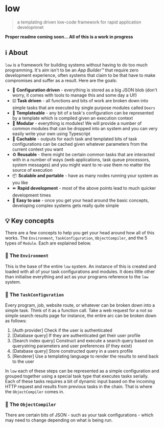 # low
> a templating driven low-code framework for rapid application developmnet

**Proper readme coming soon... All of this is a work in progress**

## :information_source: About
`low` is a framework for building systems without having to do too much programming. It's aim isn't to be an _App Builder&trade;_ that require zero development experience, often systems that claim to be that have to make compromises and suffer as a result. Here are the goals:

* :wrench: **Configuration driven** - everything is stored as a big JSON blob (don't worry, it comes with tools to manage this and some day a UI!)
* :ballot_box_with_check: **Task driven** - all functions and bits of work are broken down into simple tasks that are executed by single purpose modules called `Doers`
* :triangular_ruler: **Templateable** - any bit of a task's configuration can be represented by a template which is compiled given an execution context
* :symbols: **Modular** - everything is modules! We will provide a number of common modules that can be dropped into an system and you can very easily write your own using Typescript
* :repeat: **Cachable** - outputs for each task and templated bits of task configurations can be cached given whatever parameters from the current context you want
* :recycle: **Reusable** - there might be certain common tasks that are interacted with in a number of ways (web applications, task queue processors, system messages) and you might want to re-use them no matter the source of execution
* :package: **Scalable and portable** - have as many nodes running your system as you like
* :fast_forward: **Rapid development** - most of the above points lead to much quicker development times
* :baby_bottle: **Easy to use** - once you get your head around the basic concepts, developing complex systems gets really quite simple

## :bulb: Key concepts
There are a few concepts to help you get your head around how all of this works. The `Environment`, `TaskConfiguration`, `ObjectCompiler`, and the 5 types of `Module`. Each are explained below.

### :sunrise_over_mountains: The `Environment`
This is the base of the entire `low` system. An instance of this is created and loaded with all of your task configurations and modules. It does little other than initialise everything and act as your programs reference to the `low` system.

### :memo: The `TaskConfiguration`
Every program, job, website route, or whatever can be broken down into a simple task. Think of it as a function call. Take a web request for a not so simple search results page for instance, the entire arc can be broken down as follows:

1. [Auth provider] Check if the user is authenticated
2. [Database query] If they are authenticated get their user profile
3. [Search index query] Construct and execute a search query based on querystring parameters and user preferences (if they exist)
4. [Database query] Store constructed query in a users profile
5. [Renderer] Use a templating language to render the results to send back to the user

In `low` each of these steps can be represented as a simple configuration and grouped together using a special task type that executes tasks serially. Each of these tasks requires a bit of dynamic input based on the incoming HTTP request and results from previous tasks in the chain. That is where the `ObjectCompiler` comes in.

### :hammer: The `ObjectCompiler`
There are certain bits of JSON - such as your task configurations - which may need to change depending on what is being run.
